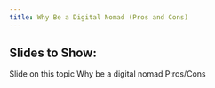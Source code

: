 ```yaml
---
title: Why Be a Digital Nomad (Pros and Cons)
---
```


## Slides to Show:

Slide on this topic
Why be a digital nomad
P:ros/Cons